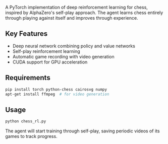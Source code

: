 A PyTorch implementation of deep reinforcement learning for chess, inspired by AlphaZero's self-play approach. The agent learns chess entirely through playing against itself and improves through experience.

## Key Features
- Deep neural network combining policy and value networks
- Self-play reinforcement learning
- Automatic game recording with video generation
- CUDA support for GPU acceleration

## Requirements
```bash
pip install torch python-chess cairosvg numpy
apt-get install ffmpeg  # for video generation
```

## Usage
```bash
python chess_rl.py
```

The agent will start training through self-play, saving periodic videos of its games to track progress.